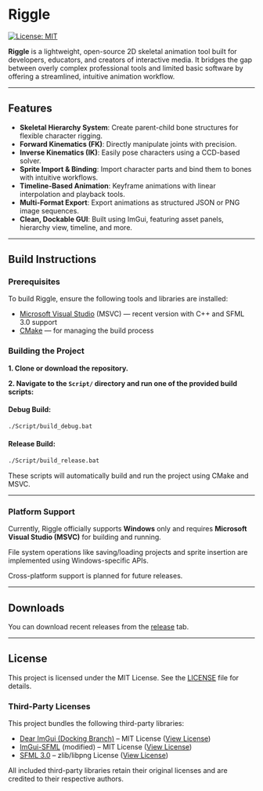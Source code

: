 # Riggle

[![License: MIT](https://img.shields.io/badge/License-MIT-yellow.svg)](LICENSE)

**Riggle** is a lightweight, open-source 2D skeletal animation tool built for developers, educators, and creators of interactive media. It bridges the gap between overly complex professional tools and limited basic software by offering a streamlined, intuitive animation workflow.

---

## Features

- **Skeletal Hierarchy System**: Create parent-child bone structures for flexible character rigging.
- **Forward Kinematics (FK)**: Directly manipulate joints with precision.
- **Inverse Kinematics (IK)**: Easily pose characters using a CCD-based solver.
- **Sprite Import & Binding**: Import character parts and bind them to bones with intuitive workflows.
- **Timeline-Based Animation**: Keyframe animations with linear interpolation and playback tools.
- **Multi-Format Export**: Export animations as structured JSON or PNG image sequences.
- **Clean, Dockable GUI**: Built using ImGui, featuring asset panels, hierarchy view, timeline, and more.
---

## Build Instructions

### Prerequisites

To build Riggle, ensure the following tools and libraries are installed:

- [Microsoft Visual Studio](https://visualstudio.microsoft.com/) (MSVC) — recent version with C++ and SFML 3.0 support
- [CMake](https://cmake.org/) — for managing the build process

### Building the Project

**1. Clone or download the repository.**

**2. Navigate to the `Script/` directory and run one of the provided build scripts:**

#### Debug Build:
```bash
./Script/build_debug.bat
```
#### Release Build:
```bash
./Script/build_release.bat
```
These scripts will automatically build and run the project using CMake and MSVC.

---

### Platform Support

Currently, Riggle officially supports **Windows** only and requires **Microsoft Visual Studio (MSVC)** for building and running.

File system operations like saving/loading projects and sprite insertion are implemented using Windows-specific APIs.

Cross-platform support is planned for future releases.

---

## Downloads

You can download recent releases from the [release](https://github.com/3ipul/Riggle/releases) tab.

---

## License

This project is licensed under the MIT License. See the [LICENSE](LICENSE) file for details.

### Third-Party Licenses

This project bundles the following third-party libraries:

- [Dear ImGui (Docking Branch)](https://github.com/ocornut/imgui/tree/docking) – MIT License ([View License](https://github.com/ocornut/imgui/blob/docking/LICENSE.txt))
- [ImGui-SFML](https://github.com/SFML/imgui-sfml) (modified) – MIT License ([View License](https://github.com/SFML/imgui-sfml/blob/master/LICENSE))
- [SFML 3.0](https://www.sfml-dev.org/) – zlib/libpng License ([View License](https://github.com/SFML/SFML/blob/master/license.md))

All included third-party libraries retain their original licenses and are credited to their respective authors.